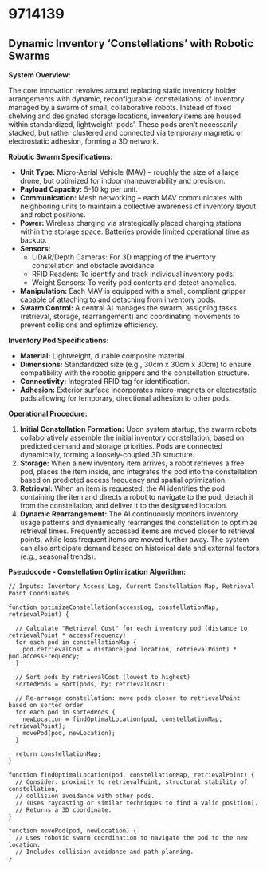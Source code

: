 # 9714139

## Dynamic Inventory ‘Constellations’ with Robotic Swarms

**System Overview:**

The core innovation revolves around replacing static inventory holder arrangements with dynamic, reconfigurable ‘constellations’ of inventory managed by a swarm of small, collaborative robots. Instead of fixed shelving and designated storage locations, inventory items are housed within standardized, lightweight ‘pods’. These pods aren’t necessarily stacked, but rather clustered and connected via temporary magnetic or electrostatic adhesion, forming a 3D network. 

**Robotic Swarm Specifications:**

*   **Unit Type:** Micro-Aerial Vehicle (MAV) – roughly the size of a large drone, but optimized for indoor maneuverability and precision.
*   **Payload Capacity:** 5-10 kg per unit.
*   **Communication:** Mesh networking – each MAV communicates with neighboring units to maintain a collective awareness of inventory layout and robot positions.
*   **Power:** Wireless charging via strategically placed charging stations within the storage space.  Batteries provide limited operational time as backup.
*   **Sensors:**
    *   LiDAR/Depth Cameras: For 3D mapping of the inventory constellation and obstacle avoidance.
    *   RFID Readers: To identify and track individual inventory pods.
    *   Weight Sensors: To verify pod contents and detect anomalies.
*   **Manipulation:**  Each MAV is equipped with a small, compliant gripper capable of attaching to and detaching from inventory pods.
*   **Swarm Control:** A central AI manages the swarm, assigning tasks (retrieval, storage, rearrangement) and coordinating movements to prevent collisions and optimize efficiency.

**Inventory Pod Specifications:**

*   **Material:** Lightweight, durable composite material.
*   **Dimensions:** Standardized size (e.g., 30cm x 30cm x 30cm) to ensure compatibility with the robotic grippers and the constellation structure.
*   **Connectivity:** Integrated RFID tag for identification.
*   **Adhesion:** Exterior surface incorporates micro-magnets or electrostatic pads allowing for temporary, directional adhesion to other pods.

**Operational Procedure:**

1.  **Initial Constellation Formation:** Upon system startup, the swarm robots collaboratively assemble the initial inventory constellation, based on predicted demand and storage priorities. Pods are connected dynamically, forming a loosely-coupled 3D structure.
2.  **Storage:** When a new inventory item arrives, a robot retrieves a free pod, places the item inside, and integrates the pod into the constellation based on predicted access frequency and spatial optimization.
3.  **Retrieval:** When an item is requested, the AI identifies the pod containing the item and directs a robot to navigate to the pod, detach it from the constellation, and deliver it to the designated location.
4.  **Dynamic Rearrangement:** The AI continuously monitors inventory usage patterns and dynamically rearranges the constellation to optimize retrieval times.  Frequently accessed items are moved closer to retrieval points, while less frequent items are moved further away.  The system can also anticipate demand based on historical data and external factors (e.g., seasonal trends).



**Pseudocode - Constellation Optimization Algorithm:**

```
// Inputs: Inventory Access Log, Current Constellation Map, Retrieval Point Coordinates

function optimizeConstellation(accessLog, constellationMap, retrievalPoint) {

  // Calculate "Retrieval Cost" for each inventory pod (distance to retrievalPoint * accessFrequency)
  for each pod in constellationMap {
    pod.retrievalCost = distance(pod.location, retrievalPoint) * pod.accessFrequency;
  }

  // Sort pods by retrievalCost (lowest to highest)
  sortedPods = sort(pods, by: retrievalCost);

  // Re-arrange constellation: move pods closer to retrievalPoint based on sorted order
  for each pod in sortedPods {
    newLocation = findOptimalLocation(pod, constellationMap, retrievalPoint);
    movePod(pod, newLocation);
  }

  return constellationMap;
}

function findOptimalLocation(pod, constellationMap, retrievalPoint) {
  // Consider: proximity to retrievalPoint, structural stability of constellation,
  // collision avoidance with other pods.
  // (Uses raycasting or similar techniques to find a valid position).
  // Returns a 3D coordinate.
}

function movePod(pod, newLocation) {
  // Uses robotic swarm coordination to navigate the pod to the new location.
  // Includes collision avoidance and path planning.
}
```